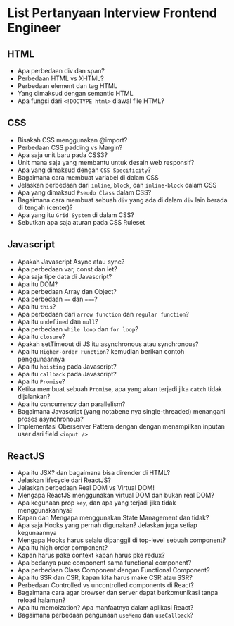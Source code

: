 # List Pertanyaan Interview Frontend Engineer

## HTML

- Apa perbedaan div dan span?
- Perbedaan HTML vs XHTML?
- Perbedaan element dan tag HTML
- Yang dimaksud dengan semantic HTML
- Apa fungsi dari `<!DOCTYPE html>` diawal file HTML?

## CSS

- Bisakah CSS menggunakan @import?
- Perbedaan CSS padding vs Margin?
- Apa saja unit baru pada CSS3?
- Unit mana saja yang membantu untuk desain web responsif?
- Apa yang dimaksud dengan `CSS Specificity`?
- Bagaimana cara membuat variabel di dalam CSS
- Jelaskan perbedaan dari `inline`, `block`, dan `inline-block` dalam CSS
- Apa yang dimaksud `Pseudo Class` dalam CSS?
- Bagaimana cara membuat sebuah `div` yang ada di dalam `div` lain berada di tengah (center)?
- Apa yang itu `Grid System` di dalam CSS?
- Sebutkan apa saja aturan pada CSS Ruleset

## Javascript

- Apakah Javascript Async atau sync?
- Apa perbedaan var, const dan let?
- Apa saja tipe data di Javascript?
- Apa itu DOM?
- Apa perbedaan Array dan Object?
- Apa perbedaan `==` dan `===`?
- Apa itu `this`?
- Apa perbedaan dari `arrow function` dan `regular function`?
- Apa itu `undefined` dan `null`?
- Apa perbedaan `while loop` dan `for loop`?
- Apa itu `closure`?
- Apakah setTimeout di JS itu asynchronous atau synchronous?
- Apa itu `Higher-order Function`? kemudian berikan contoh penggunaannya
- Apa itu `hoisting` pada Javascript?
- Apa itu `callback` pada Javascript?
- Apa itu `Promise`?
- Ketika membuat sebuah `Promise`, apa yang akan terjadi jika `catch` tidak dijalankan?
- Apa itu concurrency dan parallelism?
- Bagaimana Javascript (yang notabene nya single-threaded) menangani proses asynchronous?
- Implementasi Oberserver Pattern dengan dengan menampilkan inputan user dari field `<input />` 

## ReactJS

- Apa itu JSX? dan bagaimana bisa dirender di HTML?
- Jelaskan lifecycle dari ReactJS?
- Jelaskan perbedaan Real DOM vs Virtual DOM!
- Mengapa ReactJS menggunakan virtual DOM dan bukan real DOM?
- Apa kegunaan prop `key`, dan apa yang terjadi jika tidak menggunakannya?
- Kapan dan Mengapa menggunakan State Management dan tidak?
- Apa saja Hooks yang pernah digunakan? Jelaskan juga setiap kegunaannya
- Mengapa Hooks harus selalu dipanggil di top-level sebuah component?
- Apa itu high order component?
- Kapan harus pake context kapan harus pke redux?
- Apa bedanya pure component sama functional component?
- Apa perbedaan Class Component dengan Functional Component?
- Apa itu SSR dan CSR, kapan kita harus make CSR atau SSR?
- Perbedaan Controlled vs uncontrolled components di React?
- Bagaimana cara agar browser dan server dapat berkomunikasi tanpa reload halaman?
- Apa itu memoization? Apa manfaatnya dalam aplikasi React?
- Bagaimana perbedaan pengunaan `useMemo` dan `useCallback`?
